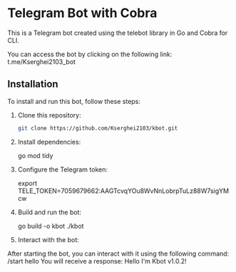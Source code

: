 # Telegram Bot with Cobra

This is a Telegram bot created using the telebot library in Go and Cobra for CLI.

You can access the bot by clicking on the following link: t.me/Kserghei2103_bot

## Installation

To install and run this bot, follow these steps:

1. Clone this repository:

   ```bash
   git clone https://github.com/Kserghei2103/kbot.git

2. Install dependencies:

    go mod tidy

3. Configure the Telegram token:

    export TELE_TOKEN=7059679662:AAGTcvqYOu8WvNnLobrpTuLz88W7sigYMcw

4. Build and run the bot:

    go build -o kbot
    ./kbot

5. Interact with the bot:

After starting the bot, you can interact with it using the following command:
    /start hello 
You will receive a response:
    Hello I'm Kbot v1.0.2!